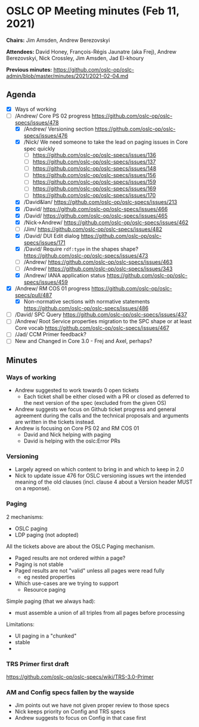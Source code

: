 # OSLC OP Meeting minutes (Feb 11, 2021)

**Chairs:** Jim Amsden, Andrew Berezovskyi

**Attendees:** David Honey, François-Régis Jaunatre (aka Frej), Andrew Berezovskyi, Nick Crossley, Jim Amsden, Jad El-khoury

**Previous minutes:** https://github.com/oslc-op/oslc-admin/blob/master/minutes/2021/2021-02-04.md

## Agenda

- [x] Ways of working
- [ ] /Andrew/ Core PS 02 progress https://github.com/oslc-op/oslc-specs/issues/478
    - [x] /Andrew/ Versioning section https://github.com/oslc-op/oslc-specs/issues/476
    - [x] /Nick/ We need someone to take the lead on paging issues in Core spec quickly
        - [ ] https://github.com/oslc-op/oslc-specs/issues/136
        - [ ] https://github.com/oslc-op/oslc-specs/issues/137
        - [ ] https://github.com/oslc-op/oslc-specs/issues/148
        - [ ] https://github.com/oslc-op/oslc-specs/issues/156
        - [ ] https://github.com/oslc-op/oslc-specs/issues/159
        - [ ] https://github.com/oslc-op/oslc-specs/issues/169
        - [ ] https://github.com/oslc-op/oslc-specs/issues/170
    - [x] /David&Ian/ https://github.com/oslc-op/oslc-specs/issues/213
    - [x] /David/ https://github.com/oslc-op/oslc-specs/issues/466
    - [x] /David/ https://github.com/oslc-op/oslc-specs/issues/465
    - [x] /Nick->Andrew/ https://github.com/oslc-op/oslc-specs/issues/462
    - [ ] /Jim/ https://github.com/oslc-op/oslc-specs/issues/482
    - [x] /David/ DUI Edit dialog https://github.com/oslc-op/oslc-specs/issues/171
    - [x] /David/ Require `rdf:type` in the shapes shape? https://github.com/oslc-op/oslc-specs/issues/473
    - [ ] /Andrew/ https://github.com/oslc-op/oslc-specs/issues/463
    - [ ] /Andrew/ https://github.com/oslc-op/oslc-specs/issues/343
    - [x] /Andrew/ IANA application status https://github.com/oslc-op/oslc-specs/issues/459
- [x] /Andrew/ RM COS 01 progress https://github.com/oslc-op/oslc-specs/pull/487
    - [x] Non-normative sections with normative statements https://github.com/oslc-op/oslc-specs/issues/486
- [ ] /David/ SPC Query https://github.com/oslc-op/oslc-specs/issues/437
- [ ] /Andrew/ Root Service properties migration to the SPC shape or at least Core vocab https://github.com/oslc-op/oslc-specs/issues/467
- [ ] /Jad/ CCM Primer feedback?
- [ ] New and Changed in Core 3.0 - Frej and Axel, perhaps?

## Minutes


### Ways of working

- Andrew suggested to work towards 0 open tickets
    - Each ticket shall be either closed with a PR or closed as deferred to the next version of the spec (excluded from the given OS)
- Andrew suggests we focus on Github ticket progress and general agreement during the calls and the technical proposals and arguments are written in the tickets instead.
- Andrew is focusing on Core PS 02 and RM COS 01
    - David and Nick helping with paging
    - David is helping with the oslc:Error PRs

### Versioning

- Largely agreed on which content to bring in and which to keep in 2.0
- Nick to update issue 476 for OSLC versioning issues wrt the intended meaning of the old clauses (incl. clause 4 about a Version header MUST on a reponse).

### Paging

2 mechanisms:

- OSLC paging
- LDP paging (not adopted)

All the tickets above are about the OSLC Paging mechanism.

- Paged results are not ordered within a page?
- Paging is not stable
- Paged results are not "valid" unless all pages were read fully
    - eg nested properties
- Which use-cases are we trying to support
    -  Resource paging

Simple paging (that we always had):

- must assemble a union of all triples from all pages before processing

Limitations:

- UI paging in a "chunked"
- stable
- 

### TRS Primer first draft

https://github.com/oslc-op/oslc-specs/wiki/TRS-3.0-Primer

### AM and Config specs fallen by the wayside

- Jim points out we have not given proper review to those specs
- Nick keeps priority on Config and TRS specs
- Andrew suggests to focus on Config in that case first
